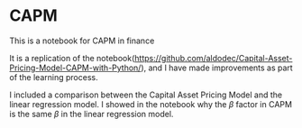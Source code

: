 # CAPM
This is a notebook for CAPM in finance

It is a replication of the notebook(https://github.com/aldodec/Capital-Asset-Pricing-Model-CAPM-with-Python/), and I have made improvements as part of the learning process.

I included a comparison between the Capital Asset Pricing Model and the linear regression model. I showed in the notebook why the $\beta$ factor in CAPM is the same $\beta$ in the linear regression model.
